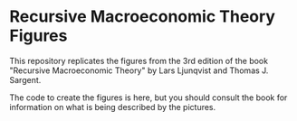 # Recursive Macroeconomic Theory Figures

This repository replicates the figures from the 3rd edition of the book "Recursive Macroeconomic Theory" by Lars Ljunqvist and Thomas J. Sargent.

The code to create the figures is here, but you should consult the book for information on what is being described by the pictures.

